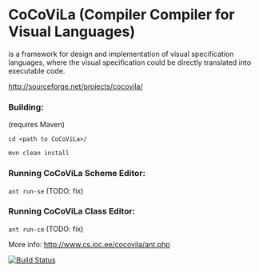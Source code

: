 # CoCoViLa (Compiler Compiler for Visual Languages) 
is a framework for design and implementation of visual specification languages, where the visual specification could be directly translated into executable code.

http://sourceforge.net/projects/cocovila/


### Building:
(requires Maven)

`cd <path to CoCoViLa>/`

`mvn clean install`

### Running CoCoViLa Scheme Editor:

`ant run-se` (TODO: fix)

### Running CoCoViLa Class Editor:

`ant run-ce` (TODO: fix)

More info: http://www.cs.ioc.ee/cocovila/ant.php

[![Build Status](https://travis-ci.org/MastaP/CoCoViLa.svg?branch=master)](https://travis-ci.org/MastaP/CoCoViLa)
